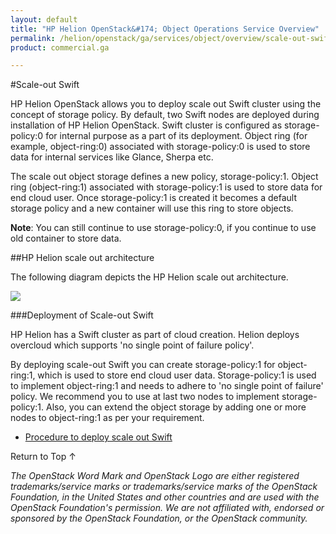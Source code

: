 ```yaml
---
layout: default
title: "HP Helion OpenStack&#174; Object Operations Service Overview"
permalink: /helion/openstack/ga/services/object/overview/scale-out-swift/
product: commercial.ga

---
```

<!--UNDER REVISION-->

<script>

function PageRefresh {
onLoad="window.refresh"
}

PageRefresh();

</script>

<!--
<p style="font-size: small;"> <a href="/helion/openstack/ga/services/object/overview/">&#9664; PREV</a> | <a href="/helion/openstack/services/overview/">&#9650; UP</a> | <a href=" /helion/openstack/ga/services/swift/deployment/"> NEXT &#9654</a> </p>-->


#Scale-out Swift 

HP Helion OpenStack allows you to deploy scale out Swift cluster using the concept of storage policy. By default, two Swift nodes are deployed during installation of HP Helion OpenStack. Swift cluster is configured as storage-policy:0 for internal purpose as a part of its deployment. Object ring (for example, object-ring:0) associated with storage-policy:0 is used to store data for internal services like Glance, Sherpa etc. 

The scale out object storage defines a new policy, storage-policy:1. Object ring (object-ring:1) associated with storage-policy:1 is used to store data for end cloud user. Once storage-policy:1 is created it becomes a default storage policy and a new container will use this ring to store objects. 

**Note**: You can still continue to use storage-policy:0, if you continue to use old container to store data.

##HP Helion scale out architecture 

The following diagram depicts the HP Helion scale out architecture.

<img src ="media/swift_deployment-architecture-different-object-without-overcloud-controller-nodes/">

<!---
Furthermore, HP Helion provides an option for the deployment of scale out Swift. The following diagram depicts a simplified deployment scenario of scale out Swift.

* <a href="javascript:window.open('/content/documentation/media/commercial_kvm_network_architecture.png','_blank','toolbar=no,menubar=no,resizable=yes,scrollbars=yes')">with one object ring(opens in a new window)</a>

	<!--This architecture shows the deployment of swift without any object ring. --->
<!---
 
* <a href="javascript:window.open('/content/documentation/media/swift_deployment-architecture-different-object-overcloud-controller-nodes..png','_blank','toolbar=no,menubar=no,resizable=yes,scrollbars=yes')">different object storage ring using Overcloud controller nodes(opens in a new window)</a> 



* <a href="javascript:window.open('/content/documentation/media/swift_deployment-architecture-different-object-without-overcloud-controller-nodes.png','_blank','toolbar=no,menubar=no,resizable=yes,scrollbars=yes')">different object storage ring without using <over> cloud controller nodes(opens in a new window)</a>
--->


###Deployment of Scale-out Swift

HP Helion has a Swift cluster as part of cloud creation. Helion deploys overcloud which supports 'no single point of failure policy'.


By deploying scale-out Swift you can create storage-policy:1 for object-ring:1, which is used to store end cloud user data. Storage-policy:1 is used to implement object-ring:1 and needs to adhere to 'no single point of failure' policy. We recommend you to use at last two nodes to implement storage-policy:1. Also, you can extend the object storage by adding one or more nodes to object-ring:1 as per your requirement.


* [Procedure to deploy scale out Swift]( /helion/openstack/ga/services/swift/deployment/)








<a href="#top" style="padding:14px 0px 14px 0px; text-decoration: none;"> Return to Top &#8593; </a>





*The OpenStack Word Mark and OpenStack Logo are either registered trademarks/service marks or trademarks/service marks of the OpenStack Foundation, in the United States and other countries and are used with the OpenStack Foundation's permission. We are not affiliated with, endorsed or sponsored by the OpenStack Foundation, or the OpenStack community.*